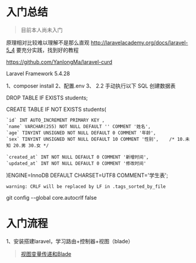 # 入门总结

> 目前本人尚未入门

原理相对比较难以理解不是那么直观
http://laravelacademy.org/docs/laravel-5_4
要充分实践，找到好的教程

https://github.com/YanlongMa/laravel-curd

Laravel Framework 5.4.28

1、composer install
2、配置.env
3、
2.2 手动执行以下 SQL 创建数据表

DROP TABLE IF EXISTS students;

CREATE TABLE IF NOT EXISTS students(

    `id` INT AUTO_INCREMENT PRIMARY KEY ,
    `name` VARCHAR(255) NOT NULL DEFAULT '' COMMENT '姓名',
    `age` TINYINT UNSIGNED NOT NULL DEFAULT 0 COMMENT '年龄',
    `sex` TINYINT UNSIGNED NOT NULL DEFAULT 10 COMMENT '性别',    /* 10.未知 20.男 30.女 */

    `created_at` INT NOT NULL DEFAULT 0 COMMENT '新增时间',
    `updated_at` INT NOT NULL DEFAULT 0 COMMENT '修改时间'

)ENGINE=InnoDB DEFAULT CHARSET=UTF8 COMMENT='学生表';

```
warning: CRLF will be replaced by LF in .tags_sorted_by_file
```
>
git config --global core.autocrlf false

# 入门流程

1、安装搭建laravel，学习路由+控制器+视图（blade）
> [视图变量传递和Blade](https://www.codecasts.com/blog/post/programming-with-laravel-5-blade-views-with-var)
